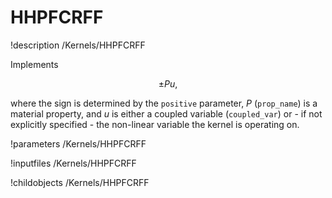 # HHPFCRFF
!description /Kernels/HHPFCRFF

Implements

$$
\pm P u,
$$

where the sign is determined by the `positive` parameter, $P$ (`prop_name`) is a
material property, and $u$ is either a coupled variable (`coupled_var`)
or - if not explicitly specified - the non-linear variable the kernel is operating on.

!parameters /Kernels/HHPFCRFF

!inputfiles /Kernels/HHPFCRFF

!childobjects /Kernels/HHPFCRFF
